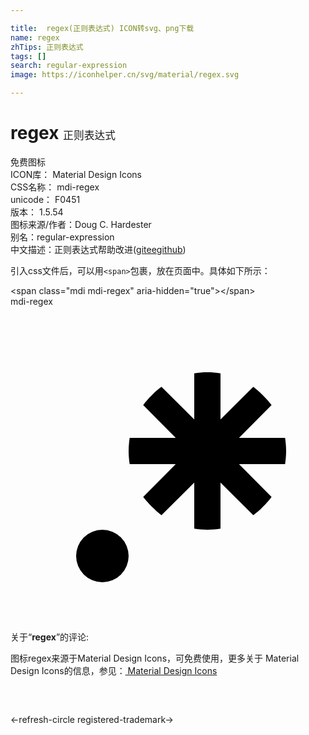 ```yaml
---

title:  regex(正则表达式) ICON转svg、png下载
name: regex
zhTips: 正则表达式
tags: []
search: regular-expression
image: https://iconhelper.cn/svg/material/regex.svg

---
```


# regex  <small style="font-size: 60%;font-weight: 100">正则表达式</small>


<div class="detail-page">
<p>
<span><span class="badge-success badge">免费图标</span> </span>
<br/>
<span>
ICON库：
<span class="badge-secondary badge">Material Design Icons</span> 
</span>
<br/>
<span>
CSS名称：
<span class="badge-secondary badge">mdi-regex</span> 
</span>
<br/>
<span>
unicode：
<span class="badge-secondary badge">F0451</span> 
<copy-btn content='F0451' btn-title=""></copy-btn>
<copy-btn :content='String.fromCodePoint(parseInt("F0451", 16))' btn-title="复制U"></copy-btn>
</span>
<br/>
<span>
版本：
<span class="badge-secondary badge">1.5.54</span> 
</span>
<br/>
<span>图标来源/作者：<span class="badge-light badge">Doug C. Hardester</span></span> 
<br/>
<span>别名：<span class="badge-light badge">regular-expression</span></span><br/><span class="zh-detail">中文描述：<span class="badge-primary badge">正则表达式</span><span class="help-link"><span>帮助改进</span>(<a href="https://gitee.com/liuwave/icon-helper/edit/master/json/material/regex.json" target="_blank" rel="noopener noreferrer">gitee</a><a href="https://github.com/liuwave/icon-helper/edit/master/json/material/regex.json" target="_blank" rel="noopener noreferrer">github</a></span>)</span><br/>
</p>
</div>
<div class="alert alert-dark">
  <i class="mdi mdi-regex mdi-48px"></i>
  <i class="mdi mdi-regex mdi-36px"></i>
  <i class="mdi mdi-regex mdi-24px"></i>
  <i class="mdi mdi-regex mdi-18px"></i>
</div>
<div>
  <p>引入css文件后，可以用<code>&lt;span&gt;</code>包裹，放在页面中。具体如下所示：    
  </p>
  <div class="alert alert-primary" style="font-size: 14px">
    &lt;span class="mdi mdi-regex" aria-hidden="true"&gt;&lt;/span&gt;
    <copy-btn content='<span class="mdi mdi-regex" aria-hidden="true"></span>'></copy-btn>
  </div>
  <div class="alert alert-secondary">
    <i class="mdi mdi-regex"
    style="font-size: 24px"
    aria-hidden="true"></i> mdi-regex
    <copy-btn content="mdi-regex" btn-title="复制图标名称"></copy-btn>
  </div>
</div>
<div id="svg" class="svg-wrap">
<svg xmlns="http://www.w3.org/2000/svg" viewBox="0 0 24 24"><path d="M16,16.92C15.67,16.97 15.34,17 15,17C14.66,17 14.33,16.97 14,16.92V13.41L11.5,15.89C11,15.5 10.5,15 10.11,14.5L12.59,12H9.08C9.03,11.67 9,11.34 9,11C9,10.66 9.03,10.33 9.08,10H12.59L10.11,7.5C10.3,7.25 10.5,7 10.76,6.76V6.76C11,6.5 11.25,6.3 11.5,6.11L14,8.59V5.08C14.33,5.03 14.66,5 15,5C15.34,5 15.67,5.03 16,5.08V8.59L18.5,6.11C19,6.5 19.5,7 19.89,7.5L17.41,10H20.92C20.97,10.33 21,10.66 21,11C21,11.34 20.97,11.67 20.92,12H17.41L19.89,14.5C19.7,14.75 19.5,15 19.24,15.24V15.24C19,15.5 18.75,15.7 18.5,15.89L16,13.41V16.92H16V16.92M5,19A2,2 0 0,1 7,17A2,2 0 0,1 9,19A2,2 0 0,1 7,21A2,2 0 0,1 5,19H5Z" /></svg>
</div>
<detail full-name='mdi-regex'></detail>
<div class="icon-detail__container">
<p>关于“<b>regex</b>”的评论:</p>
</div>
<Vssue title="关于“regex”的评论" />    
<div><p>图标regex来源于Material Design Icons，可免费使用，更多关于 Material Design Icons的信息，参见：<a target="_blank" href="https://iconhelper.cn/material.html"> Material Design Icons</a>
</p></div>

<div style="padding:2rem 0 " class="page-nav"><p class="inner"><span class="prev">←<router-link to="/icon/refresh-circle.html">refresh-circle</router-link></span> <span class="next"><router-link to="/icon/registered-trademark.html">registered-trademark</router-link>→</span></p></div>


